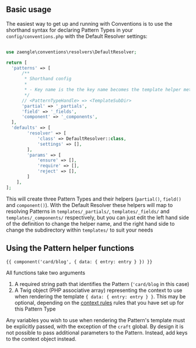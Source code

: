 ## Basic usage

The easiest way to get up and running with Conventions is to use the shorthand syntax for declaring Pattern Types in your `config/conventions.php` with the Default Resolver settings:


```php

use zaengle\conventions\resolvers\DefaultResolver;

return [
  'patterns' => [
      /**
       * Shorthand config
       *
       * - Key name is the the key name becomes the template helper method (`{{ partial('my-partial')`)
       */
      // <PatternTypeHandle> => <TemplateSubDir>
      'partial' => '_partials',
      'field' => '_fields',
      'component' => '_components',
  ],
  'defaults' => [
        'resolver' => [
            'class' => DefaultResolver::class,
            'settings' => [],
        ],
        'params' => [
            'ensure' => [],
            'require' => [],
            'reject' => [],
        ]
    ],
];
```

This will create three Pattern Types and their helpers (`partial()`, `field()` and `component()`). With the Default Resolver these helpers will map to resolving Patterns in `templates/_partials/`, `templates/_fields/` and `templates/_components/` respectively, but you can just edit the left hand side of the definition to change the helper name, and the right hand side to change the subdirectory within `templates/` to suit your needs

## Using the Pattern helper functions


```twig
{{ component('card/blog', { data: { entry: entry } }) }}
```

All functions take two arguments 

1. A required string path that identifies the Pattern (`'card/blog` in this case)
2. A Twig object (PHP associative array) representing the context to use when rendering the template `{ data: { entry: entry } }`. This may be optional, depending on the [context rules](./03-managing-context.md) rules that you have set up for this Pattern Type

Any variables you wish to use when rendering the Pattern's template must be explicitly passed, with the exception of the `craft` global. By design it is not possible to pass additional parameters to the Pattern. Instead, add keys to the context object instead.


